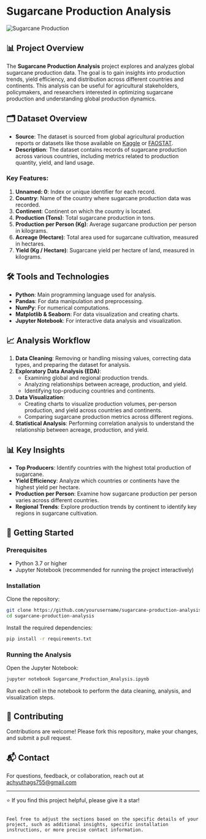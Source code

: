 # Sugarcane Production Analysis

![Sugarcane Production](https://img.shields.io/badge/Sugarcane%20Production-Analysis-green)

## 📊 Project Overview

The **Sugarcane Production Analysis** project explores and analyzes global sugarcane production data. The goal is to gain insights into production trends, yield efficiency, and distribution across different countries and continents. This analysis can be useful for agricultural stakeholders, policymakers, and researchers interested in optimizing sugarcane production and understanding global production dynamics.

## 🗂️ Dataset Overview

- **Source**: The dataset is sourced from global agricultural production reports or datasets like those available on [Kaggle](https://www.kaggle.com/) or [FAOSTAT](http://www.fao.org/faostat/en/#home).
- **Description**: The dataset contains records of sugarcane production across various countries, including metrics related to production quantity, yield, and land usage.

### Key Features:

1. **Unnamed: 0**: Index or unique identifier for each record.
2. **Country**: Name of the country where sugarcane production data was recorded.
3. **Continent**: Continent on which the country is located.
4. **Production (Tons)**: Total sugarcane production in tons.
5. **Production per Person (Kg)**: Average sugarcane production per person in kilograms.
6. **Acreage (Hectare)**: Total area used for sugarcane cultivation, measured in hectares.
7. **Yield (Kg / Hectare)**: Sugarcane yield per hectare of land, measured in kilograms.

## 🛠️ Tools and Technologies

- **Python**: Main programming language used for analysis.
- **Pandas**: For data manipulation and preprocessing.
- **NumPy**: For numerical computations.
- **Matplotlib & Seaborn**: For data visualization and creating charts.
- **Jupyter Notebook**: For interactive data analysis and visualization.

## 📈 Analysis Workflow

1. **Data Cleaning**: Removing or handling missing values, correcting data types, and preparing the dataset for analysis.
2. **Exploratory Data Analysis (EDA)**:
   - Examining global and regional production trends.
   - Analyzing relationships between acreage, production, and yield.
   - Identifying top-producing countries and continents.
3. **Data Visualization**:
   - Creating charts to visualize production volumes, per-person production, and yield across countries and continents.
   - Comparing sugarcane production metrics across different regions.
4. **Statistical Analysis**: Performing correlation analysis to understand the relationship between acreage, production, and yield.

## 📊 Key Insights

- **Top Producers**: Identify countries with the highest total production of sugarcane.
- **Yield Efficiency**: Analyze which countries or continents have the highest yield per hectare.
- **Production per Person**: Examine how sugarcane production per person varies across different countries.
- **Regional Trends**: Explore production trends by continent to identify key regions in sugarcane cultivation.

## 🚀 Getting Started

### Prerequisites

- Python 3.7 or higher
- Jupyter Notebook (recommended for running the project interactively)

### Installation

Clone the repository:

```bash
git clone https://github.com/yourusername/sugarcane-production-analysis.git
cd sugarcane-production-analysis
```

Install the required dependencies:

```bash
pip install -r requirements.txt
```

### Running the Analysis

Open the Jupyter Notebook:

```bash
jupyter notebook Sugarcane_Production_Analysis.ipynb
```

Run each cell in the notebook to perform the data cleaning, analysis, and visualization steps.

## 🤝 Contributing

Contributions are welcome! Please fork this repository, make your changes, and submit a pull request.

## 📬 Contact

For questions, feedback, or collaboration, reach out at achyuthags755@gmail.com

---

⭐ If you find this project helpful, please give it a star!
```

Feel free to adjust the sections based on the specific details of your project, such as additional insights, specific installation instructions, or more precise contact information.
